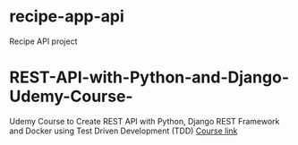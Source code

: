 # recipe-app-api
Recipe API project

# REST-API-with-Python-and-Django-Udemy-Course-
Udemy Course to Create REST API with Python, Django REST Framework and Docker using Test Driven Development (TDD)
[Course link](https://www.udemy.com/course/django-python-advanced/) 
